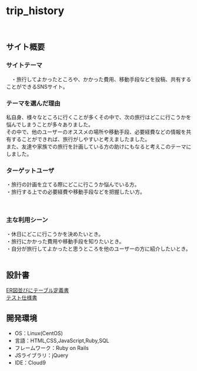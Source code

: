 # trip_history
​
## サイト概要
### サイトテーマ
　・旅行してよかったところや、かかった費用、移動手段などを投稿、共有することができるSNSサイト。

### テーマを選んだ理由
私自身、様々なところに行くことが多くその中で、次の旅行はどこに行こうかを悩んでしまうことが多々ありました。  
その中で、他のユーザーのオススメの場所や移動手段、必要経費などの情報を共有することができれば、旅行がしやすいと考えましたました。  
また、友達や家族での旅行を計画している方の助けにもなると考えこのテーマにしました。
​
### ターゲットユーザ
・旅行の計画を立てる際にどこに行こうか悩んでいる方。  
・旅行する上での必要経費や移動手段などを把握したい方。  

​
### 主な利用シーン
・休日にどこに行こうかを決めたいとき。  
・旅行にかかった費用や移動手段を知りたいとき。  
・自分が旅行してよかったと思うところを他のユーザーの方に紹介したいとき。  
​
## 設計書
[ER図並びにテーブル定義書](https://docs.google.com/spreadsheets/d/1_7RvjguEL8reAxb5p7jz8qwezXVAb-QWTo6Qiut7E94/edit?usp=sharing)  
[テスト仕様書](https://docs.google.com/spreadsheets/d/1f9uTSczxkBznD1brHDPnnr2fm-r3iR8k/edit?usp=sharing&ouid=117866166545920543530&rtpof=true&sd=true)
​
## 開発環境
- OS：Linux(CentOS)
- 言語：HTML,CSS,JavaScript,Ruby,SQL
- フレームワーク：Ruby on Rails
- JSライブラリ：jQuery
- IDE：Cloud9
